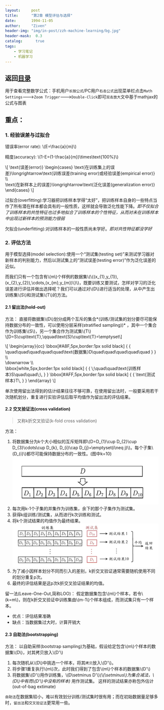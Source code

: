 ```yaml
---
layout:     post
title:      "第2章 模型评估与选择"
date:       1994-11-05
author:     "Ziven"
header-img: "img/in-post/zzh-machine-learning/bg.jpg"
header-mask:  0.3
catalog:      true
tags:
    - 学习笔记
    - 机器学习
---
```


返回[目录](http://ziven.xin/2017/07/06/zzh-machine-learning-outline/)   
---------------------------------------------------------------
用于查看完整数学公式：手机用户`长按公式`/PC用户`右击公式`出现菜单栏点击`Math Settings`--->`Zoom Trigger`--->`Double-Click`即可`双击放大`文中基于mathjax的公式与图表

## 重点：
### 1. 经验误差与过拟合
错误率(error rate): \\(E=\frac{a}{m}\\)  

精度(accuracy): \\(1-E=(1-\frac{a}{m})\times\text{100%}\\)  

\\[
\text{误差(error)}
\begin{cases}
\text{在训练集上的误差}\longrightarrow\text{训练误差(training error)或经验误差(empirical error)}   \\\  
\text{在新样本上的误差}\longrightarrow\text{泛化误差(generalization error)}
\end{cases}
\\]

过拟合(overfitting):学习器把训练样本学得“太好”，把训练样本自身的一些特点当作了所有潜在样本都会具有的一般性质，这样就会导致泛化性能下降。*即不仅拟合了训练样本的共性特征也过多地拟合了训练样本的个性特征，从而对未在训练样本中出现过新样本的预测能力很弱*   

欠拟合(underfitting):对训练样本的一般性质尚未学好。*即对共性特征都没学好*  

### 2. 评估方法
用于模型选择(model selection):使用一个“测试集(testing set)”来测试学习器对新样本的判别能力，然后以测试集上的“测试误差(testing error)”作为泛化误差的近似。   

而我们只有一个包含有\\(m\\)个样例的数据集\\(\\{(x_{1},y_{1}), (x_{2},y_{2}),\cdots,(x_{m},y_{m})\\}\\)，既要训练又要测试，怎样对学习的泛化误差进行评估并做出选择呢？我们可以通过对\\(D\\)进行适当的处理，从中产生出训练集\\(S\\)和测试集\\(T\\)的方法。    

#### 2.1 留出法(hold-out)
方法：
直接将数据集\\(D\\)划分成两个互斥的集合*(训练/测试集的划分要尽可能保持数据分布的一致性，可以使用分层采样(stratified sampling))* ，其中一个集合作为训练集\\(S\\)，另一个集合作为测试集\\(T\\)   
\\[D=S\cup\text{T},\qquad\text{S}\cup\text{T}=\emptyset\\]

\\[
\begin{array}{cc}
\bbox[#A8F,5px,border:1px solid black]
{
  {
  \quad\quad\quad\quad\quad\text{数据集}D\quad\quad\quad\quad\quad
  }
}   \\\   
\downarrow  \\\   
\bbox[white,5px,border:1px solid black]
{
  {
    \\;\quad\quad\text{训练样本}S\quad\quad\\;\\,
  }
}
\bbox[#AFF,5px,border:1px solid black]
{
  {
  \text{测试样本}T\\,
  }
}
\end{array}
\\]   

单次使用留出法得到的估计结果往往不够可靠，在使用留出法时，一般要采用若干次随机划分，重复进行实验评估后取平均值作为留出法的评估结果。

#### 2.2 交叉验证法(cross validation)
> 又称k折交叉验证(k-fold cross validation)

方法：
1. 将数据集分为k个大小相似的互斥矩阵即\\(D=D_{1}\cup D_{2}\cup D_{3}\cdots\cup D_{k}, D_{i}\cap D_{j}=\emptyset(i\neq j)\\)。每个子集\\(D_{i}\\)都尽可能保持数据分布的一致性。(图中k=10)
  ![10折交叉验证示意图1](/img/in-post/zzh-machine-learning/ch2/10-fold_cross_validation1.png)
2. 每次用k-1个子集的并集作为训练集，余下的那个子集作为测试集。
3. 获得k组训练/测试集，从而进行k次训练和测试。
4. 将k个测试结果的均值作为最终结果。
  ![10折交叉验证示意图2](/img/in-post/zzh-machine-learning/ch2/10-fold_cross_validation2.png)
5. 为了减小因样本划分不同而引入的差别，k折交叉验证通常需要随机使用不同的划分重复p次。
6. 最终的评估结果是这p次k折交叉验证结果的均值。

留一法(Leave-One-Out,简称LOO)：
假定数据集包含\\(m\\)个样本，若令\\(k=m\\)，则在k折交叉验证中训练集由\\(m-1\\)个样本组成，而测试集只有一个样本。
* 优点：评估结果准确
* 缺点：当数据集过大时，计算开销大

#### 2.3 自助法(bootstrapping)
方法：
以自助采样(bootstrap sampling)为基础，假设给定包含\\(m\\)个样本的数据集\\(D\\)，对其拷贝放入\\(D'\\)
1. 每次随机从\\(D\\)中挑选一个样本，将其`拷贝`放入\\(D'\\)。
2. 将步骤1重复执行\\(m\\)次，此时我们得到了包含\\(m\\)个样本的数据集\\(D'\\)
3. 将数据集\\(D'\\)用作训练集，\\(D\setminus D'\\)*(\\(\setminus\\)为集合减法，\\(D\\)中有而\\(D'\\)中没有的样本)* 用作测试集。
这样的测试结果亦称包外估计(out-of-bag extimate)

`自助法`在数据集较小，难以有效划分训练/测试集时很有用；而在初始数据量足够多时，`留出法`和`交叉验证法`更常用一些。
